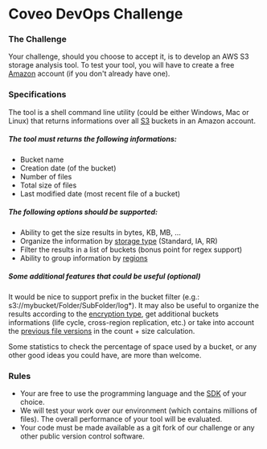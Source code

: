 # Coveo DevOps Challenge
### The Challenge
Your challenge, should you choose to accept it, is to develop an AWS S3 storage analysis tool. To test your tool, you will have to create a free [Amazon](http://aws.amazon.com/en/free/) account (if you don't already have one).
### Specifications
The tool is a shell command line utility (could be either Windows, Mac or Linux) that returns informations over all [S3](https://aws.amazon.com/documentation/s3/) buckets in an Amazon account.
##### The tool must returns the following informations:
- Bucket name
- Creation date (of the bucket)
- Number of files
- Total size of files
- Last modified date (most recent file of a bucket)

##### The following options should be supported:
- Ability to get the size results in bytes, KB, MB, ...
- Organize the information by [storage type](https://docs.aws.amazon.com/AmazonS3/latest/dev/storage-class-intro.html) (Standard, IA, RR)
- Filter the results in a list of buckets (bonus point for regex support)
- Ability to group information by [regions](http://docs.aws.amazon.com/AWSEC2/latest/UserGuide/using-regions-availability-zones.html)

##### Some additional features that could be useful (optional)
It would be nice to support prefix in the bucket filter (e.g.: s3://mybucket/Folder/SubFolder/log*). It may also be useful to organize the results according to the [encryption type](https://docs.aws.amazon.com/AmazonS3/latest/dev/UsingEncryption.html), get additional buckets informations (life cycle, cross-region replication, etc.) or take into account the [previous file versions](https://docs.aws.amazon.com/AmazonS3/latest/UG/enable-bucket-versioning.html) in the count + size calculation.

Some statistics to check the percentage of space used by a bucket, or any other good ideas you could have, are more than welcome.
### Rules
- Your are free to use the programming language and the [SDK](https://aws.amazon.com/tools/) of your choice.
- We will test your work over our environment (which contains millions of files). The overall performance of your tool will be evaluated.
- Your code must be made available as a git fork of our challenge or any other public version control software.  

